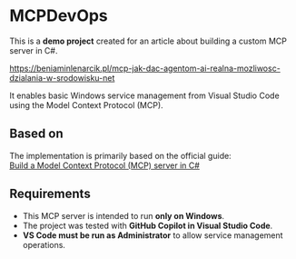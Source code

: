 # MCPDevOps

This is a **demo project** created for an article about building a custom MCP server in C#.

https://beniaminlenarcik.pl/mcp-jak-dac-agentom-ai-realna-mozliwosc-dzialania-w-srodowisku-net

It enables basic Windows service management from Visual Studio Code using the Model Context Protocol (MCP).

## Based on

The implementation is primarily based on the official guide:  
[Build a Model Context Protocol (MCP) server in C#](https://devblogs.microsoft.com/dotnet/build-a-model-context-protocol-mcp-server-in-csharp/)

## Requirements

- This MCP server is intended to run **only on Windows**.
- The project was tested with **GitHub Copilot in Visual Studio Code**.
- **VS Code must be run as Administrator** to allow service management operations.